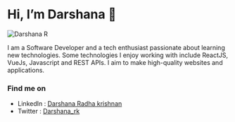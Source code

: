 # Hi, I’m Darshana 👋

![Darshana R](https://user-images.githubusercontent.com/63965031/218681479-9fd00300-75ae-4c38-a313-33fb05f58a08.png)

I am a Software Developer and a tech enthusiast passionate about learning new technologies. Some technologies I enjoy working with include ReactJS, VueJs, Javascript and  REST APIs. I aim to make high-quality websites and applications. 

### Find me on
- LinkedIn : [Darshana Radha krishnan](https://www.linkedin.com/in/darshana-radha-krishnan/)
- Twitter : [Darshana_rk](https://twitter.com/Darshana_rk)
